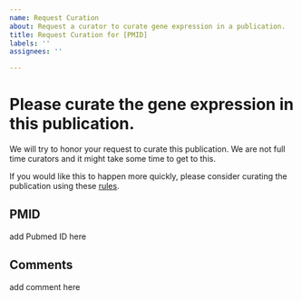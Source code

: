 ```yaml
---
name: Request Curation
about: Request a curator to curate gene expression in a publication.
title: Request Curation for [PMID]
labels: ''
assignees: ''

---
```


# Please curate the gene expression in this publication. 

We will try to honor your request to curate this publication. We are not full time curators and it might take some time to get to this.

If you would like this to happen more quickly, please consider curating the publication using these [rules](https://github.com/planosphere/PAGE/blob/master/curation_rules.md).

## PMID
add Pubmed ID here

## Comments
add comment here

